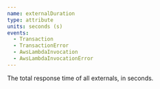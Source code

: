 ```yaml
---
name: externalDuration
type: attribute
units: seconds (s)
events:
  - Transaction
  - TransactionError
  - AwsLambdaInvocation
  - AwsLambdaInvocationError
---
```


The total response time of all externals, in seconds.